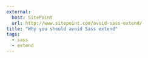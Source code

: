 ```yaml
---
external:
  host: SitePoint
  url: http://www.sitepoint.com/avoid-sass-extend/
title: "Why you should avoid Sass extend"
tags:
  - sass
  - extend
---
```

